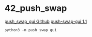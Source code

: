 # 42_push_swap
[push_swap_gui Github](https://github.com/elijahkash/push_swap_gui)
[push-swap-gui 1.1](https://pypi.org/project/push-swap-gui/)

```
python3 -m push_swap_gui
```
